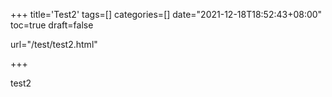 +++
title='Test2'
tags=[]
categories=[]
date="2021-12-18T18:52:43+08:00"
toc=true
draft=false

url="/test/test2.html"

+++

test2

